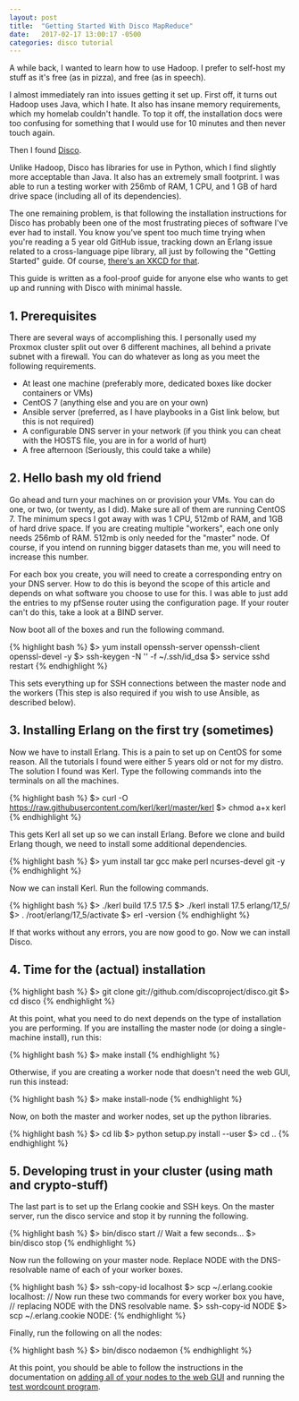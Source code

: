 ```yaml
---
layout: post
title:  "Getting Started With Disco MapReduce"
date:   2017-02-17 13:00:17 -0500
categories: disco tutorial
---
```

A while back, I wanted to learn how to use Hadoop. I prefer to self-host my stuff as it's free (as in pizza), and free (as in speech).

I almost immediately ran into issues getting it set up. First off, it turns out Hadoop uses Java, which I hate. It also has insane memory requirements, which my homelab couldn't handle. To top it off, the installation docs were too confusing for something that I would use for 10 minutes and then never touch again.

Then I found [Disco](http://discoproject.org).

Unlike Hadoop, Disco has libraries for use in Python, which I find slightly more acceptable than Java. It also has an extremely small footprint. I was able to run a testing worker with 256mb of RAM, 1 CPU, and 1 GB of hard drive space (including all of its dependencies).

The one remaining problem, is that following the installation instructions for Disco has probably been one of the most frustrating pieces of software I've ever had to install. You know you've spent too much time trying when you're reading a 5 year old GitHub issue, tracking down an Erlang issue related to a cross-language pipe library, all just by following the "Getting Started" guide. Of course, [there's an XKCD for that](https://xkcd.com/1742/).

This guide is written as a fool-proof guide for anyone else who wants to get up and running with Disco with minimal hassle.

## 1. Prerequisites
There are several ways of accomplishing this. I personally used my Proxmox cluster split out over 6 different machines, all behind a private subnet with a firewall. You can do whatever as long as you meet the following requirements.

- At least one machine (preferably more, dedicated boxes like docker containers or VMs)
- CentOS 7 (anything else and you are on your own)
- Ansible server (preferred, as I have playbooks in a Gist link below, but this is not required)
- A configurable DNS server in your network (if you think you can cheat with the HOSTS file, you are in for a world of hurt)
- A free afternoon (Seriously, this could take a while)

## 2. Hello bash my old friend
Go ahead and turn your machines on or provision your VMs. You can do one, or two, (or twenty, as I did). Make sure all of them are running CentOS 7. The minimum specs I got away with was 1 CPU, 512mb of RAM, and 1GB of hard drive space. If you are creating multiple "workers", each one only needs 256mb of RAM. 512mb is only needed for the "master" node. Of course, if you intend on running bigger datasets than me, you will need to increase this number.

For each box you create, you will need to create a corresponding entry on your DNS server. How to do this is beyond the scope of this article and depends on what software you choose to use for this. I was able to just add the entries to my pfSense router using the configuration page. If your router can't do this, take a look at a BIND server.

Now boot all of the boxes and run the following command.

{% highlight bash %}
$> yum install openssh-server openssh-client openssl-devel -y
$> ssh-keygen -N '' -f ~/.ssh/id_dsa
$> service sshd restart
{% endhighlight %}

This sets everything up for SSH connections between the master node and the workers (This step is also required if you wish to use Ansible, as described below).

## 3. Installing Erlang on the first try (sometimes)

Now we have to install Erlang. This is a pain to set up on CentOS for some reason. All the tutorials I found were either 5 years old or not for my distro. The solution I found was Kerl. Type the following commands into the terminals on all the machines.

{% highlight bash %}
$> curl -O https://raw.githubusercontent.com/kerl/kerl/master/kerl
$> chmod a+x kerl
{% endhighlight %}

This gets Kerl all set up so we can install Erlang. Before we clone and build Erlang though, we need to install some additional dependencies.

{% highlight bash %}
$> yum install tar gcc make perl ncurses-devel git -y
{% endhighlight %}

Now we can install Kerl. Run the following commands.

{% highlight bash %}
$> ./kerl build 17.5 17.5
$> ./kerl install 17.5 erlang/17_5/
$> . /root/erlang/17_5/activate
$> erl -version
{% endhighlight %}

If that works without any errors, you are now good to go. Now we can install Disco.

## 4. Time for the (actual) installation

{% highlight bash %}
$> git clone git://github.com/discoproject/disco.git
$> cd disco
{% endhighlight %}

At this point, what you need to do next depends on the type of installation you are performing. If you are installing the master node (or doing a single-machine install), run this:

{% highlight bash %}
$> make install
{% endhighlight %}

Otherwise, if you are creating a worker node that doesn't need the web GUI, run this instead:

{% highlight bash %}
$> make install-node
{% endhighlight %}

Now, on both the master and worker nodes, set up the python libraries.

{% highlight bash %}
$> cd lib
$> python setup.py install --user
$> cd ..
{% endhighlight %}

## 5. Developing trust in your cluster (using math and crypto-stuff)

The last part is to set up the Erlang cookie and SSH keys. On the master server, run the disco service and stop it by running the following.

{% highlight bash %}
$> bin/disco start
// Wait a few seconds...
$> bin/disco stop
{% endhighlight %}

Now run the following on your master node. Replace NODE with the DNS-resolvable name of each of your worker boxes.

{% highlight bash %}
$> ssh-copy-id localhost
$> scp ~/.erlang.cookie localhost:
// Now run these two commands for every worker box you have,
// replacing NODE with the DNS resolvable name.
$> ssh-copy-id NODE
$> scp ~/.erlang.cookie NODE:
{% endhighlight %}

Finally, run the following on all the nodes:

{% highlight bash %}
$> bin/disco nodaemon
{% endhighlight %}

At this point, you should be able to follow the instructions in the documentation on [adding all of your nodes to the web GUI](http://disco.readthedocs.io/en/develop/start/install.html#add-nodes-to-disco) and running the [test wordcount program](http://disco.readthedocs.io/en/develop/start/install.html#test-the-system).
